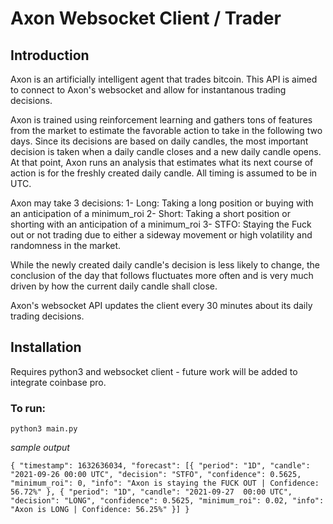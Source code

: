 # Axon Websocket Client / Trader

## Introduction
Axon is an artificially intelligent agent that trades bitcoin. This API is aimed to connect to Axon's websocket and allow for instantanous trading decisions. 

Axon is trained using reinforcement learning and gathers tons of features from the market to estimate the favorable action to take in the following two days. Since its decisions are based on daily candles, the most important decision is taken when a daily candle closes and a new daily candle opens. At that point, Axon runs an analysis that estimates what its next course of action is for the freshly created daily candle. All timing is assumed to be in UTC.

Axon may take 3 decisions:
1- Long: Taking a long position or buying with an anticipation of a minimum_roi
2- Short: Taking a short position or shorting with an anticipation of a minimum_roi
3- STFO: Staying the Fuck out or not trading due to either a sideway movement or high volatility and randomness in the market.

While the newly created daily candle's decision is less likely to change, the conclusion of the day that follows fluctuates more often and is very much driven by how the current daily candle shall close.

Axon's websocket API updates the client every 30 minutes about its daily trading decisions. 

## Installation

Requires python3 and websocket client - future work will be added to integrate coinbase pro.
### To run:
`python3 main.py`

*sample output*

  `{
  "timestamp": 1632636034,
  "forecast": [{
      "period": "1D",
      "candle": "2021-09-26 00:00 UTC",
      "decision": "STFO",
      "confidence": 0.5625,
      "minimum_roi": 0,
      "info": "Axon is staying the FUCK OUT | Confidence: 56.72%"
    },
  {
      "period": "1D",
      "candle": "2021-09-27  00:00 UTC",
      "decision": "LONG",
      "confidence": 0.5625,
      "minimum_roi": 0.02,
      "info": "Axon is LONG | Confidence: 56.25%"
    }]
  }`
